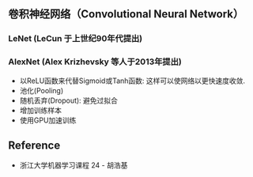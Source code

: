 ## 卷积神经网络（Convolutional Neural Network）
### LeNet (LeCun 于上世纪90年代提出)

### AlexNet (Alex Krizhevsky 等人于2013年提出)
* 以ReLU函数来代替Sigmoid或Tanh函数: 这样可以使网络以更快速度收敛.
* 池化(Pooling)
* 随机丢弃(Dropout): 避免过拟合
* 增加训练样本
* 使用GPU加速训练

## Reference
* 浙江大学机器学习课程 24 - 胡浩基
